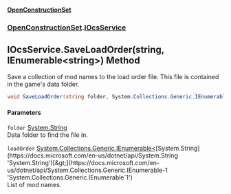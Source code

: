 #### [OpenConstructionSet](index.md 'index')
### [OpenConstructionSet](index.md#OpenConstructionSet 'OpenConstructionSet').[IOcsService](pMeR1KBG0zWkoR01rh3e5A.md 'OpenConstructionSet.IOcsService')
## IOcsService.SaveLoadOrder(string, IEnumerable&lt;string&gt;) Method
Save a collection of mod names to the load order file. This file is contained in the game's data folder.  
```csharp
void SaveLoadOrder(string folder, System.Collections.Generic.IEnumerable<string> loadOrder);
```
#### Parameters
<a name='OpenConstructionSet_IOcsService_SaveLoadOrder(string_System_Collections_Generic_IEnumerable_string_)_folder'></a>
`folder` [System.String](https://docs.microsoft.com/en-us/dotnet/api/System.String 'System.String')  
Data folder to find the file in.
  
<a name='OpenConstructionSet_IOcsService_SaveLoadOrder(string_System_Collections_Generic_IEnumerable_string_)_loadOrder'></a>
`loadOrder` [System.Collections.Generic.IEnumerable&lt;](https://docs.microsoft.com/en-us/dotnet/api/System.Collections.Generic.IEnumerable-1 'System.Collections.Generic.IEnumerable`1')[System.String](https://docs.microsoft.com/en-us/dotnet/api/System.String 'System.String')[&gt;](https://docs.microsoft.com/en-us/dotnet/api/System.Collections.Generic.IEnumerable-1 'System.Collections.Generic.IEnumerable`1')  
List of mod names.
  
